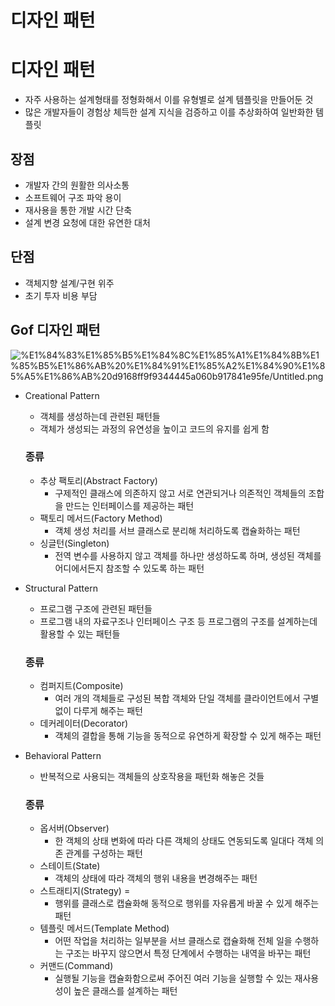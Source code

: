 # 디자인 패턴

# 디자인 패턴

- 자주 사용하는 설계형태를 정형화해서 이를 유형별로 설계 템플릿을 만들어둔 것
- 많은 개발자들이 경험상 체득한 설계 지식을 검증하고 이를 추상화하여 일반화한 템플릿

## 장점

- 개발자 간의 원활한 의사소통
- 소프트웨어 구조 파악 용이
- 재사용을 통한 개발 시간 단축
- 설계 변경 요청에 대한 유연한 대처

## 단점

- 객체지향 설계/구현 위주
- 초기 투자 비용 부담

## Gof 디자인 패턴

![%E1%84%83%E1%85%B5%E1%84%8C%E1%85%A1%E1%84%8B%E1%85%B5%E1%86%AB%20%E1%84%91%E1%85%A2%E1%84%90%E1%85%A5%E1%86%AB%20d9168ff9f9344445a060b917841e95fe/Untitled.png](%E1%84%83%E1%85%B5%E1%84%8C%E1%85%A1%E1%84%8B%E1%85%B5%E1%86%AB%20%E1%84%91%E1%85%A2%E1%84%90%E1%85%A5%E1%86%AB%20d9168ff9f9344445a060b917841e95fe/Untitled.png)

- Creational Pattern
    - 객체를 생성하는데 관련된 패턴들
    - 객체가 생성되는 과정의 유연성을 높이고 코드의 유지를 쉽게 함

    ### 종류

    - 추상 팩토리(Abstract Factory)
        - 구제적인 클래스에 의존하지 않고 서로 연관되거나 의존적인 객체들의 조합을 만드는 인터페이스를 제공하는 패턴
    - 팩토리 메서드(Factory Method)
        - 객체 생성 처리를 서브 클래스로 분리해 처리하도록 캡슐화하는 패턴
    - 싱글턴(Singleton)
        - 전역 변수를 사용하지 않고 객체를 하나만 생성하도록 하며, 생성된 객체를 어디에서든지 참조할 수 있도록 하는 패턴
- Structural Pattern
    - 프로그램 구조에 관련된 패턴들
    - 프로그램 내의 자료구조나 인터페이스 구조 등 프로그램의 구조를 설계하는데 활용할 수 있는 패턴들

    ### 종류

    - 컴퍼지트(Composite)
        - 여러 개의 객체들로 구성된 복합 객체와 단일 객체를 클라이언트에서 구별 없이 다루게 해주는 패턴
    - 데커레이터(Decorator)
        - 객체의 결합을 통해 기능을 동적으로 유연하게 확장할 수 있게 해주는 패턴

- Behavioral Pattern
    - 반복적으로 사용되는 객체들의 상호작용을 패턴화 해놓은 것들

    ### 종류

    - 옵서버(Observer)
        - 한 객체의 상태 변화에 따라 다른 객체의 상태도 연동되도록 일대다 객체 의존 관계를 구성하는 패턴
    - 스테이트(State)
        - 객체의 상태에 따라 객체의 행위 내용을 변경해주는 패턴
    - 스트래티지(Strategy)
    =
        - 행위를 클래스로 캡슐화해 동적으로 행위를 자유롭게 바꿀 수 있게 해주는 패턴
    - 템플릿 메서드(Template Method)
        - 어떤 작업을 처리하는 일부분을 서브 클래스로 캡슐화해 전체 일을 수행하는 구조는 바꾸지 않으면서 특정 단계에서 수행하는 내역을 바꾸는 패턴
    - 커맨드(Command)
        - 실행될 기능을 캡슐화함으로써 주어진 여러 기능을 실행할 수 있는 재사용성이 높은 클래스를 설계하는 패턴